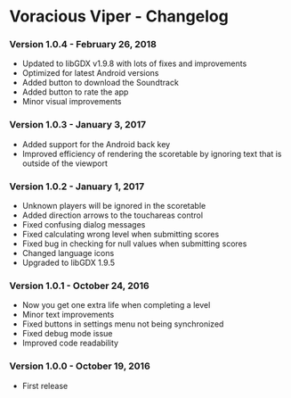 Voracious Viper - Changelog
=========

### Version 1.0.4 - February 26, 2018

* Updated to libGDX v1.9.8 with lots of fixes and improvements
* Optimized for latest Android versions
* Added button to download the Soundtrack
* Added button to rate the app
* Minor visual improvements

### Version 1.0.3 - January 3, 2017

* Added support for the Android back key
* Improved efficiency of rendering the scoretable by ignoring text that is outside of the viewport

### Version 1.0.2 - January 1, 2017

* Unknown players will be ignored in the scoretable
* Added direction arrows to the touchareas control
* Fixed confusing dialog messages
* Fixed calculating wrong level when submitting scores
* Fixed bug in checking for null values when submitting scores
* Changed language icons
* Upgraded to libGDX 1.9.5

### Version 1.0.1 - October 24, 2016

* Now you get one extra life when completing a level
* Minor text improvements
* Fixed buttons in settings menu not being synchronized
* Fixed debug mode issue
* Improved code readability

### Version 1.0.0 - October 19, 2016

* First release
